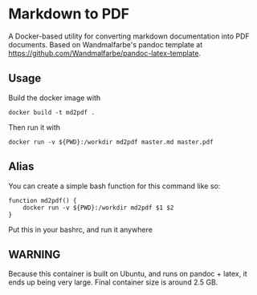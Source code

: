 # Markdown to PDF

A Docker-based utility for converting markdown documentation into PDF documents. Based on Wandmalfarbe's pandoc template at https://github.com/Wandmalfarbe/pandoc-latex-template.

## Usage
Build the docker image with 
```
docker build -t md2pdf .
```

Then run it with
```
docker run -v ${PWD}:/workdir md2pdf master.md master.pdf
```


## Alias
You can create a simple bash function for this command like so:
```
function md2pdf() {
    docker run -v ${PWD}:/workdir md2pdf $1 $2
}
```

Put this in your bashrc, and run it anywhere

## WARNING
Because this container is built on Ubuntu, and runs on pandoc + latex, it ends up being very large. Final container size is around 2.5 GB. 
